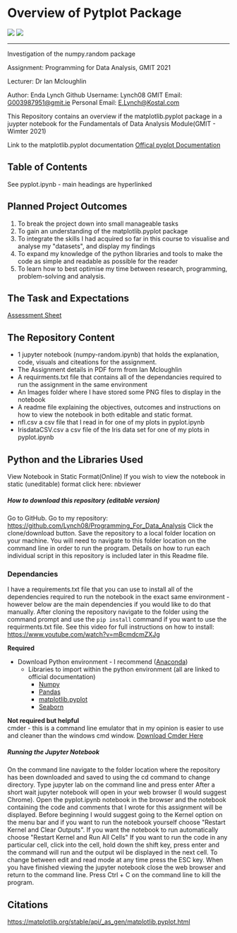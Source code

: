 # Overview of Pytplot Package
![](https://upload.wikimedia.org/wikipedia/en/5/56/Matplotlib_logo.svg)
![](https://upload.wikimedia.org/wikipedia/commons/5/51/Central_Applications_Office.png)
***
Investigation of the numpy.random package

Assignment: Programming for Data Analysis, GMIT 2021

Lecturer: Dr Ian Mcloughlin

Author: Enda Lynch
Github Username: Lynch08
GMIT Email: G003987951@gmit.ie
Personal Email: E.Lynch@Kostal.com


This Repository contains an overview if the matplotlib.pyplot package in a juypter notebook for the Fundamentals of Data Analysis Module(GMIT - Wimter 2021)

Link to the matplotlib.pyplot documentation
[Offical pyplot Documentation](https://matplotlib.org/stable/api/_as_gen/matplotlib.pyplot.html)


## Table of Contents
See pyplot.ipynb - main headings are hyperlinked

## Planned Project Outcomes
1. To break the project down into small manageable tasks
2. To gain an understanding of the matplotlib.pyplot package
3. To integrate the skills I had acquired so far in this course to visualise and analyse my "datasets", and display my findings
4. To expand my knowledge of the python libraries and tools to make the code as simple and readable as possible for the reader
5. To learn how to best optimise my time between research, programming, problem-solving and analysis.

## The Task and Expectations
[Assessment Sheet](https://github.com/Lynch08/Fundementals_Of_Data_Analysis/blob/main/Fundamentals%20of%20Data%20Analysis%20assessment%20sheet.pdf)

## The Repository Content
 - 1 jupyter notebook (numpy-random.ipynb) that holds the explanation, code, visuals and citeations for the assignment.
 - The Assignment details in PDF form from Ian Mcloughlin
 - A requirments.txt file that contains all of the dependancies required to run the assignment in the same environment
 - An Images folder where I have stored some PNG files to display in the notebook
 - A readme file explaining the objectives, outcomes and instructions on how to view the notebook in both editable and static format.
 - nfl.csv a csv file that I read in for one of my plots in pyplot.ipynb
 - IrisdataCSV.csv a csv file of the Iris data set for one of my plots in pyplot.ipynb


## Python and the Libraries Used
View Notebook in Static Format(Online)
If you wish to view the notebook in static (uneditable) format click here:
nbviewer

##### How to download this repository (editable version)
Go to GitHub.
Go to my repository: https://github.com/Lynch08/Programming_For_Data_Analysis
Click the clone/download button.
Save the repository to a local folder location on your machine.
You will need to navigate to this folder location on the command line in order to run the program.
Details on how to run each individual script in this repository is included later in this Readme file.

### Dependancies 

I have a requirements.txt file that you can use to install all of the dependencies required to run the notebook in the exact same environment - however below are the main dependencies if you would like to do that manually. After cloning the repository navigate to the folder using the command prompt and use the ```pip install``` command if you want to use the requirments.txt file.
See this video for full instructions on how to install: https://www.youtube.com/watch?v=mBcmdcmZXJg 


**Required**
- Download Python environment - I recommend ([Anaconda](https://www.anaconda.com/products/individual)) 
    - Libraries to import within the python environment (all are linked to official documentation)
        - [Numpy](https://numpy.org/doc/)
        - [Pandas](https://pandas.pydata.org/docs/)
        - [matplotlib.pyplot](https://matplotlib.org/stable/api/_as_gen/matplotlib.pyplot.html)
        - [Seaborn](https://seaborn.pydata.org/)
        

**Not required but helpful**  
cmder - this is a command line emulator that in my opinion is easier to use and cleaner than the windows cmd window. [Download Cmder Here](https://cmder.net/)

##### Running the Jupyter Notebook
On the command line navigate to the folder location where the repository has been downloaded and saved to using the cd command to change directory.
Type jupyter lab on the command line and press enter
After a short wait jupyter notebook will open in your web browser (I would suggest Chrome).
Open the pyplot.ipynb notebook in the browser and the notebook containing the code and comments that I wrote for this assignment will be displayed.
Before beginning I would suggest going to the Kernel option on the menu bar and if you want to run the notebook yourself choose "Restart Kernel and Clear Outputs". If you want the notebook to run automatically choose "Restart Kernel and Run All Cells"
If you want to run the code in any particular cell, click into the cell, hold down the shift key, press enter and the command will run and the output wil be displayed in the next cell.
To change between edit and read mode at any time press the ESC key.
When you have finished viewing the jupyter notebook close the web browser and return to the command line. Press Ctrl + C on the command line to kill the program.



## Citations
https://matplotlib.org/stable/api/_as_gen/matplotlib.pyplot.html

